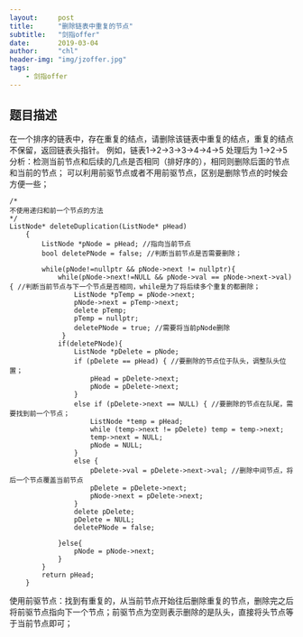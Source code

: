 ```yaml
---
layout:     post
title:      "删除链表中重复的节点"
subtitle:   "剑指offer"
date:       2019-03-04
author:     "chl"
header-img: "img/jzoffer.jpg"
tags:
    - 剑指offer
---
```



## 题目描述
在一个排序的链表中，存在重复的结点，请删除该链表中重复的结点，重复的结点不保留，返回链表头指针。 例如，链表1->2->3->3->4->4->5 处理后为 1->2->5
分析：检测当前节点和后续的几点是否相同（排好序的），相同则删除后面的节点和当前的节点；
可以利用前驱节点或者不用前驱节点，区别是删除节点的时候会方便一些；

```
/*
不使用递归和前一个节点的方法
*/
ListNode* deleteDuplication(ListNode* pHead)
    {
        ListNode *pNode = pHead; //指向当前节点
        bool deletePNode = false; //判断当前节点是否需要删除；

        while(pNode!=nullptr && pNode->next != nullptr){ 
            while(pNode->next!=NULL && pNode->val == pNode->next->val){ //判断当前节点与下一个节点是否相同，while是为了将后续多个重复的都删除；
                ListNode *pTemp = pNode->next;
                pNode->next = pTemp->next;
                delete pTemp;
                pTemp = nullptr;
                deletePNode = true; //需要将当前pNode删除
             }
            if(deletePNode){
                ListNode *pDelete = pNode;
				if (pDelete == pHead) { //要删除的节点位于队头，调整队头位置；
					pHead = pDelete->next;
					pNode = pDelete->next;
				}
				else if (pDelete->next == NULL) { //要删除的节点在队尾，需要找到前一个节点；
					ListNode *temp = pHead;
					while (temp->next != pDelete) temp = temp->next;
					temp->next = NULL;
					pNode = NULL;
				}
				else {
					pDelete->val = pDelete->next->val; //删除中间节点，将后一个节点覆盖当前节点
					pDelete = pDelete->next;
					pNode->next = pDelete->next;
				}
				delete pDelete;
				pDelete = NULL;
				deletePNode = false;
	
            }else{
                pNode = pNode->next;
            }
        }
        return pHead;
    }
```
使用前驱节点：找到有重复的，从当前节点开始往后删除重复的节点，删除完之后将前驱节点指向下一个节点；前驱节点为空则表示删除的是队头，直接将头节点等于当前节点即可；
